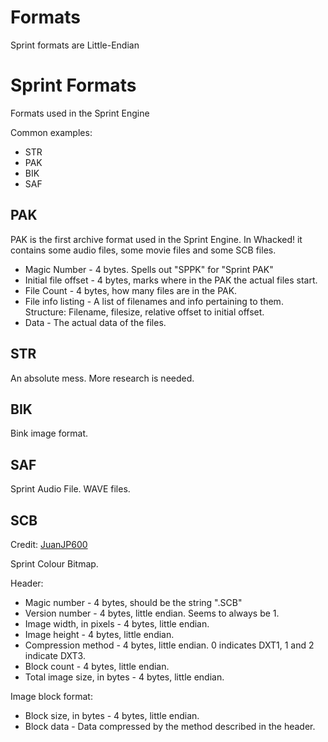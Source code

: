 # Formats
Sprint formats are Little-Endian

# Sprint Formats

Formats used in the Sprint Engine

Common examples:
* STR
* PAK
* BIK
* SAF

## PAK

PAK is the first archive format used in the Sprint Engine. In Whacked! it contains some audio files, some movie files and some SCB files.

* Magic Number - 4 bytes. Spells out "SPPK" for "Sprint PAK"
* Initial file offset - 4 bytes, marks where in the PAK the actual files start.
* File Count - 4 bytes, how many files are in the PAK.
* File info listing - A list of filenames and info pertaining to them. Structure: Filename, filesize, relative offset to initial offset.
* Data - The actual data of the files.
    
## STR

An absolute mess. More research is needed.

## BIK

Bink image format.

## SAF

Sprint Audio File. WAVE files.

## SCB
Credit: [JuanJP600](https://github.com/juanjp600/)

Sprint Colour Bitmap.

Header:
* Magic number - 4 bytes, should be the string ".SCB"
* Version number - 4 bytes, little endian. Seems to always be 1.
* Image width, in pixels - 4 bytes, little endian.
* Image height - 4 bytes, little endian.
* Compression method - 4 bytes, little endian. 0 indicates DXT1, 1 and 2 indicate DXT3.
* Block count - 4 bytes, little endian.
* Total image size, in bytes - 4 bytes, little endian.

Image block format:
* Block size, in bytes - 4 bytes, little endian.
* Block data - Data compressed by the method described in the header.
